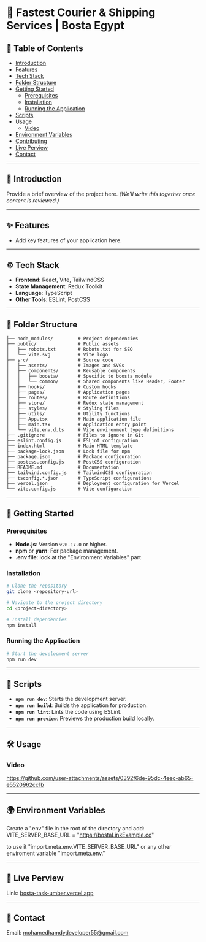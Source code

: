 
# 🌟 Fastest Courier & Shipping Services | Bosta Egypt 

## 📑 Table of Contents

- [Introduction](#introduction)  
- [Features](#features)  
- [Tech Stack](#tech-stack)  
- [Folder Structure](#folder-structure)  
- [Getting Started](#getting-started)  
  - [Prerequisites](#prerequisites)  
  - [Installation](#installation)  
  - [Running the Application](#running-the-application)  
- [Scripts](#scripts)  
- [Usage](#usage)
  - [Video](#video)  
- [Environment Variables](#environment-variables)  
- [Contributing](#contributing)  
- [Live Perview](#live-perview)  
- [Contact](#contact)  

---

## 🔎 Introduction

Provide a brief overview of the project here. *(We'll write this together once content is reviewed.)*

---

## ✨ Features

- Add key features of your application here.

---

## ⚙️ Tech Stack

- **Frontend**: React, Vite, TailwindCSS  
- **State Management**: Redux Toolkit  
- **Language**: TypeScript  
- **Other Tools**: ESLint, PostCSS  

---

## 📂 Folder Structure

```plaintext
├── node_modules/         # Project dependencies
├── public/               # Public assets
│   ├── robots.txt        # Robots.txt for SEO
│   └── vite.svg          # Vite logo
├── src/                  # Source code
│   ├── assets/           # Images and SVGs
│   ├── components/       # Reusable components
│   │   ├── boosta/       # Specific to boosta module
│   │   └── common/       # Shared components like Header, Footer
│   ├── hooks/            # Custom hooks
│   ├── pages/            # Application pages
│   ├── routes/           # Route definitions
│   ├── store/            # Redux state management
│   ├── styles/           # Styling files
│   ├── utils/            # Utility functions
│   ├── App.tsx           # Main application file
│   ├── main.tsx          # Application entry point
│   └── vite.env.d.ts     # Vite environment type definitions
├── .gitignore            # Files to ignore in Git
├── eslint.config.js      # ESLint configuration
├── index.html            # Main HTML template
├── package-lock.json     # Lock file for npm
├── package.json          # Package configuration
├── postcss.config.js     # PostCSS configuration
├── README.md             # Documentation
├── tailwind.config.js    # TailwindCSS configuration
├── tsconfig.*.json       # TypeScript configurations
├── vercel.json           # Deployment configuration for Vercel
└── vite.config.js        # Vite configuration
```

---

## 🚀 Getting Started

### Prerequisites

- **Node.js**: Version `v20.17.0` or higher.  
- **npm** or **yarn**: For package management.
- **.env file**: look at the "Environment Variables" part

### Installation

```bash
# Clone the repository
git clone <repository-url>

# Navigate to the project directory
cd <project-directory>

# Install dependencies
npm install
```

### Running the Application

```bash
# Start the development server
npm run dev
```

---

## 📜 Scripts

- **`npm run dev`**: Starts the development server.  
- **`npm run build`**: Builds the application for production.  
- **`npm run lint`**: Lints the code using ESLint.  
- **`npm run preview`**: Previews the production build locally.  

---

## 🛠️ Usage

### Video

https://github.com/user-attachments/assets/0392f6de-95dc-4eec-ab65-e5520962cc1b

---

## 🌍 Environment Variables
Create a '.env" file in the root of the directory and add:
 VITE_SERVER_BASE_URL = "https://bostaLinkExample.co"

to use it "import.meta.env.VITE_SERVER_BASE_URL" or any other enviroment variable "import.meta.env.<name>"

---


## 🎥 Live Perview

Link: [bosta-task-umber.vercel.app](https://bosta-task-umber.vercel.app/)

---


## 📧 Contact

Email: mohamedhamdydeveloper55@gmail.com
